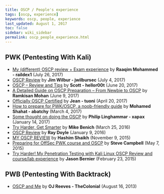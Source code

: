 ```yaml
---
title: OSCP / People's experience
tags: [oscp, experience]
keywords: oscp, people, experience
last_updated: August 1, 2017
toc: false
sidebar: wiki_sidebar
permalink: oscp_people_experience.html
---
```

## PWK (**P**entesting **W**ith **K**ali)
* [My (different) OSCP review + Exam experience](https://raaqim.me/2017/07/26/oscp-review-different/) by **Raaqim Mohammed - raildex1** (July 26, 2017)
* [OSCP Review](https://www.jimwilbur.com/2017/07/oscp-review/) by **Jim Wilbur - jwilbursec** (July 4, 2017)
* [OSCP – Review and Tips](https://hackmethod.com/oscp-review-tips/) by **Scott - hellor00t** (June 20, 2017)
* [A Detailed Guide on OSCP Preparation – From Newbie to OSCP](http://niiconsulting.com/checkmate/2017/06/a-detail-guide-on-oscp-preparation-from-newbie-to-oscp/) by **Ramkisan Mohan** (June 9, 2017)
* [Officially OSCP Certified](https://tuonilabs.wordpress.com/2017/04/20/officially-oscp-certified/) by **Jean - tuoni** (April 20, 2017)
* [How to prepare for PWK/OSCP, a noob-friendly guide](http://www.abatchy.com/search/label/OSCP%20Prep) by **Mohamed Shahat - abatchy** (March 4, 2017)
* [Some thought on doing the OSCP](https://xapax.github.io/blog/2017/01/14/OSCP.html) by **Philip Linghammar - xapax** (January 14, 2017)
* [Try Harder, Get Smarter](https://medium.com/@benichmt1/try-harder-get-smarter-1ce5010bbc82) by **Mike Benich** (March 25, 2016)
* [OSCP Review](https://www.doyler.net/security-not-included/oscp-review) by **Ray Doyle** (January 9, 2016)
* [MY OSCP REVIEW](http://justpentest.blogspot.com/2015/11/myOSCPreview.html) by **Hashim Shaikh** (November 9, 2015)
* [Preparing for OffSec PWK course and OSCP](https://stevendcampbell.blogspot.com/2015/05/preparing-for-offensive-securitys-pwk.html) by **Steve Campbell** (May 7, 2015)
* [Try Harder! My Penetration Testing with Kali Linux OSCP Review and course/lab experience](https://hakin9.org/try-harder-my-penetration-testing-with-kali-linux-oscp-review-and-courselab-experience-my-oscp-review-by-jason-bernier/) by **Jason Bernier** (February 23, 2015)

## PWB (**P**entesting **W**ith **B**acktrack)
* [OSCP and Me](http://buffered.io/posts/oscp-and-me/) by **OJ Reeves - TheColonial** (August 16, 2013)
